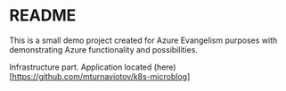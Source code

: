 # README

This is a small demo project created for Azure Evangelism purposes with demonstrating Azure functionality and
possibilities.

Infrastructure part.
Application located (here)[https://github.com/mturnaviotov/k8s-microblog]
